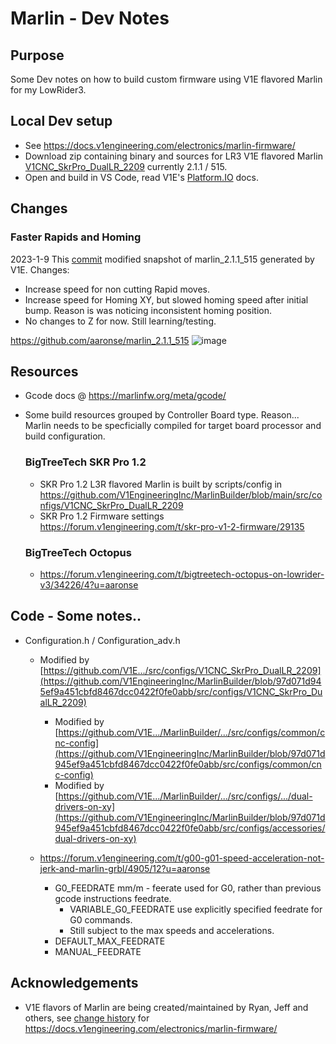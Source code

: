 


 # Marlin - Dev Notes 



## Purpose
Some Dev notes on how to build custom firmware using V1E flavored Marlin for my LowRider3.

## Local Dev setup

- See https://docs.v1engineering.com/electronics/marlin-firmware/
- Download zip containing binary and sources for LR3 V1E flavored Marlin [V1CNC_SkrPro_DualLR_2209](https://github.com/V1EngineeringInc/MarlinBuilder/releases/download/515/V1CNC_SkrPro_DualLR_2209-2.1.1.zip) currently 2.1.1 / 515.
- Open and build in VS Code, read V1E's [Platform.IO](https://docs.v1engineering.com/learn/platformio/) docs.

## Changes

### Faster Rapids and Homing

2023-1-9 This [commit](https://github.com/aaronse/marlin_2.1.1_515/commit/aaab29450ecffbc9c4e6a718244765bc13a5db48) modified snapshot of marlin_2.1.1_515 generated by V1E.  Changes:
- Increase speed for non cutting Rapid moves.
- Increase speed for Homing XY, but slowed homing speed after initial bump.  Reason is was noticing inconsistent homing position.  
- No changes to Z for now.  Still learning/testing.

https://github.com/aaronse/marlin_2.1.1_515
![image](https://user-images.githubusercontent.com/16479976/211295122-34ccc161-e602-4d5c-8d88-b9590d73310e.png)



## Resources
  - Gcode docs @ https://marlinfw.org/meta/gcode/

- Some build resources grouped by Controller Board type.  Reason...  Marlin needs to be specficially compiled for target board processor and build configuration.
  ### BigTreeTech SKR Pro 1.2
  - SKR Pro 1.2 L3R flavored Marlin is built by scripts/config in https://github.com/V1EngineeringInc/MarlinBuilder/blob/main/src/configs/V1CNC_SkrPro_DualLR_2209
  - SKR Pro 1.2 Firmware settings https://forum.v1engineering.com/t/skr-pro-v1-2-firmware/29135


  ### BigTreeTech Octopus
    - https://forum.v1engineering.com/t/bigtreetech-octopus-on-lowrider-v3/34226/4?u=aaronse


## Code - Some notes..
- Configuration.h / Configuration_adv.h
  - Modified by [https://github.com/V1E.../src/configs/V1CNC_SkrPro_DualLR_2209](https://github.com/V1EngineeringInc/MarlinBuilder/blob/97d071d945ef9a451cbfd8467dcc0422f0fe0abb/src/configs/V1CNC_SkrPro_DualLR_2209)
    - Modified by [https://github.com/V1E.../MarlinBuilder/.../src/configs/common/cnc-config](https://github.com/V1EngineeringInc/MarlinBuilder/blob/97d071d945ef9a451cbfd8467dcc0422f0fe0abb/src/configs/common/cnc-config)
    - Modified by [https://github.com/V1E.../MarlinBuilder/.../src/configs/.../dual-drivers-on-xy](https://github.com/V1EngineeringInc/MarlinBuilder/blob/97d071d945ef9a451cbfd8467dcc0422f0fe0abb/src/configs/accessories/dual-drivers-on-xy)

  - https://forum.v1engineering.com/t/g00-g01-speed-acceleration-not-jerk-and-marlin-grbl/4905/12?u=aaronse
    - G0_FEEDRATE mm/m - feerate used for G0, rather than  previous gcode instructions feedrate.
      - VARIABLE_G0_FEEDRATE use explicitly specified feedrate for G0 commands.
      - Still subject to the max speeds and accelerations.
    - DEFAULT_MAX_FEEDRATE
    - MANUAL_FEEDRATE


## Acknowledgements
- V1E flavors of Marlin are being created/maintained by Ryan, Jeff and others, see [change history](https://github.com/V1EngineeringInc/V1EngineeringInc-Docs/commits/master/docs/electronics/marlin-firmware.md) for https://docs.v1engineering.com/electronics/marlin-firmware/ 
